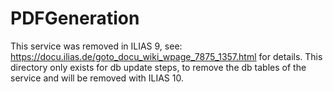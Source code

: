 # PDFGeneration
This service was removed in ILIAS 9, see: https://docu.ilias.de/goto_docu_wiki_wpage_7875_1357.html for details. 
This directory only exists for db update steps, to remove the db tables of the service and will be removed with ILIAS 10.